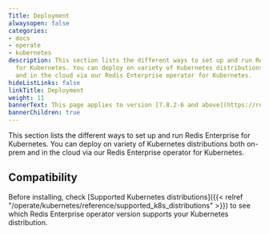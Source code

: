 ```yaml
---
Title: Deployment
alwaysopen: false
categories:
- docs
- operate
- kubernetes
description: This section lists the different ways to set up and run Redis Enterprise
  for Kubernetes. You can deploy on variety of Kubernetes distributions both on-prem
  and in the cloud via our Redis Enterprise operator for Kubernetes.
hideListLinks: false
linkTitle: Deployment
weight: 11
bannerText: This page applies to version [7.8.2-6 and above](https://redis.io/docs/latest/operate/kubernetes/release-notes/7-8-2-releases). To install older versions, see the [7.4.6 documentation](https://redis.io/docs/latest/operate/kubernetes/7.4.6/).
bannerChildren: true
---
```


This section lists the different ways to set up and run Redis Enterprise for Kubernetes. You can deploy on variety of Kubernetes distributions both on-prem and in the cloud via our Redis Enterprise operator for Kubernetes.

## Compatibility

Before installing, check [Supported Kubernetes distributions]({{< relref "/operate/kubernetes/reference/supported_k8s_distributions" >}}) to see which Redis Enterprise operator version supports your Kubernetes distribution.


